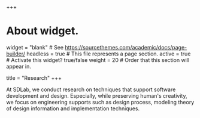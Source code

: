 +++
# About widget.
widget = "blank"  # See https://sourcethemes.com/academic/docs/page-builder/
headless = true  # This file represents a page section.
active = true  # Activate this widget? true/false
weight = 20  # Order that this section will appear in.

title = "Research"
+++

At SDLab, we conduct research on techniques that support software development
and design. Especially, while preserving human's creativity, we focus on
engineering supports such as design process, modeling theory of design
information and implementation techniques.

